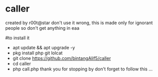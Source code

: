# caller
created by r00t@star
don't use it wrong, 
this is made only for ignorant people
so don't get anything in eaa

#to install it
- apt update && apt upgrade -y
- pkg install php git lolcat
- git clone https://github.com/bintangAlif5/caller
- cd caller
- php call.php
thank you for stopping by don't forget to follow this ...
